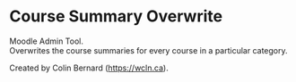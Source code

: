 # Course Summary Overwrite
Moodle Admin Tool.  
Overwrites the course summaries for every course in a particular category.  

Created by Colin Bernard (https://wcln.ca).

